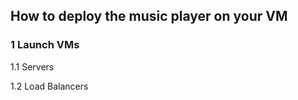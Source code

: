 ## How to deploy the music player on your VM

### 1 Launch VMs
 
 1.1 Servers
 
 1.2 Load Balancers
